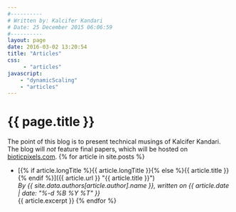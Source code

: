 ```yaml
---
#----------
# Written by: Kalcifer Kandari
# Date: 25 December 2015 06:06:59
#----------
layout: page
date: 2016-03-02 13:20:54
title: "Articles"
css:
     - "articles"
javascript:
    - "dynamicScaling"
    - "articles"
---
```


# {{ page.title }}

The point of this blog is to present technical musings of Kalcifer Kandari. The blog will *not* feature final papers, which will be hosted on [bioticpixels.com](http://bioticpixels.com/articles "bioticpixels.com/articles").
{% for article in site.posts %}
- [{% if article.longTitle %}{{ article.longTitle }}{% else %}{{ article.title }}{% endif %}]({{ article.url }} "{{ article.title }}")  
*By {{ site.data.authors[article.author].name }}, written on {{ article.date | date: "%-d %B %Y %T" }}*  
{{ article.excerpt }}
{% endfor %}